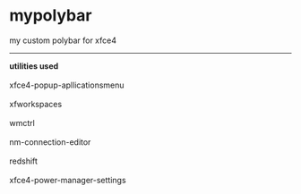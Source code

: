 # mypolybar
my custom polybar for xfce4 <br>
<hr>
<b> utilities used </b><br>
<br>
xfce4-popup-apllicationsmenu<br> 
<br>
xfworkspaces<br><br> wmctrl<br><br> nm-connection-editor<br><br> redshift<br><br> xfce4-power-manager-settings<br>


